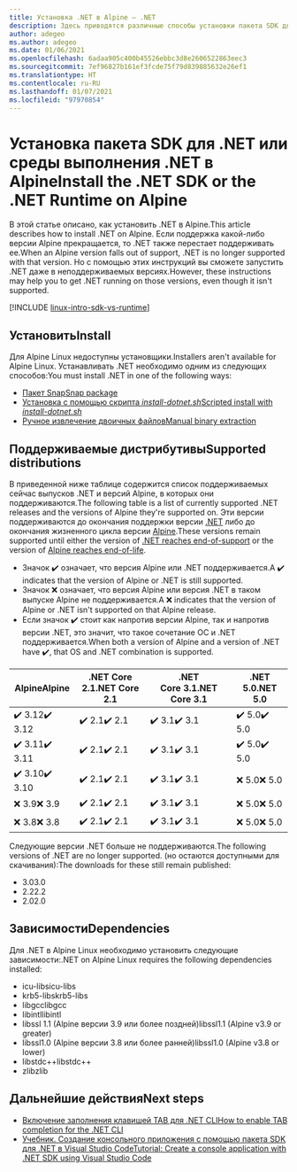 ```yaml
---
title: Установка .NET в Alpine — .NET
description: Здесь приводятся различные способы установки пакета SDK для .NET и среды выполнения .NET в Alpine.
author: adegeo
ms.author: adegeo
ms.date: 01/06/2021
ms.openlocfilehash: 6adaa905c400b45526ebbc3d8e2606522863eec3
ms.sourcegitcommit: 7ef96827b161ef3fcde75f79d839885632e26ef1
ms.translationtype: HT
ms.contentlocale: ru-RU
ms.lasthandoff: 01/07/2021
ms.locfileid: "97970854"
---
```

# <a name="install-the-net-sdk-or-the-net-runtime-on-alpine"></a><span data-ttu-id="6dbbf-103">Установка пакета SDK для .NET или среды выполнения .NET в Alpine</span><span class="sxs-lookup"><span data-stu-id="6dbbf-103">Install the .NET SDK or the .NET Runtime on Alpine</span></span>

<span data-ttu-id="6dbbf-104">В этой статье описано, как установить .NET в Alpine.</span><span class="sxs-lookup"><span data-stu-id="6dbbf-104">This article describes how to install .NET on Alpine.</span></span> <span data-ttu-id="6dbbf-105">Если поддержка какой-либо версии Alpine прекращается, то .NET также перестает поддерживать ее.</span><span class="sxs-lookup"><span data-stu-id="6dbbf-105">When an Alpine version falls out of support, .NET is no longer supported with that version.</span></span> <span data-ttu-id="6dbbf-106">Но с помощью этих инструкций вы сможете запустить .NET даже в неподдерживаемых версиях.</span><span class="sxs-lookup"><span data-stu-id="6dbbf-106">However, these instructions may help you to get .NET running on those versions, even though it isn't supported.</span></span>

[!INCLUDE [linux-intro-sdk-vs-runtime](includes/linux-intro-sdk-vs-runtime.md)]

## <a name="install"></a><span data-ttu-id="6dbbf-107">Установить</span><span class="sxs-lookup"><span data-stu-id="6dbbf-107">Install</span></span>

<span data-ttu-id="6dbbf-108">Для Alpine Linux недоступны установщики.</span><span class="sxs-lookup"><span data-stu-id="6dbbf-108">Installers aren't available for Alpine Linux.</span></span> <span data-ttu-id="6dbbf-109">Устанавливать .NET необходимо одним из следующих способов:</span><span class="sxs-lookup"><span data-stu-id="6dbbf-109">You must install .NET in one of the following ways:</span></span>

- [<span data-ttu-id="6dbbf-110">Пакет Snap</span><span class="sxs-lookup"><span data-stu-id="6dbbf-110">Snap package</span></span>](linux-snap.md)
- [<span data-ttu-id="6dbbf-111">Установка с помощью скрипта _install-dotnet.sh_</span><span class="sxs-lookup"><span data-stu-id="6dbbf-111">Scripted install with _install-dotnet.sh_</span></span>](linux-scripted-manual.md#scripted-install)
- [<span data-ttu-id="6dbbf-112">Ручное извлечение двоичных файлов</span><span class="sxs-lookup"><span data-stu-id="6dbbf-112">Manual binary extraction</span></span>](linux-scripted-manual.md#manual-install)

## <a name="supported-distributions"></a><span data-ttu-id="6dbbf-113">Поддерживаемые дистрибутивы</span><span class="sxs-lookup"><span data-stu-id="6dbbf-113">Supported distributions</span></span>

<span data-ttu-id="6dbbf-114">В приведенной ниже таблице содержится список поддерживаемых сейчас выпусков .NET и версий Alpine, в которых они поддерживаются.</span><span class="sxs-lookup"><span data-stu-id="6dbbf-114">The following table is a list of currently supported .NET releases and the versions of Alpine they're supported on.</span></span> <span data-ttu-id="6dbbf-115">Эти версии поддерживаются до окончания поддержки версии [.NET](https://dotnet.microsoft.com/platform/support/policy/dotnet-core) либо до окончания жизненного цикла версии [Alpine](https://wiki.alpinelinux.org/wiki/Alpine_Linux:Releases).</span><span class="sxs-lookup"><span data-stu-id="6dbbf-115">These versions remain supported until either the version of [.NET reaches end-of-support](https://dotnet.microsoft.com/platform/support/policy/dotnet-core) or the version of [Alpine reaches end-of-life](https://wiki.alpinelinux.org/wiki/Alpine_Linux:Releases).</span></span>

- <span data-ttu-id="6dbbf-116">Значок ✔️ означает, что версия Alpine или .NET поддерживается.</span><span class="sxs-lookup"><span data-stu-id="6dbbf-116">A ✔️ indicates that the version of Alpine or .NET is still supported.</span></span>
- <span data-ttu-id="6dbbf-117">Значок ❌ означает, что версия Alpine или версия .NET в таком выпуске Alpine не поддерживается.</span><span class="sxs-lookup"><span data-stu-id="6dbbf-117">A ❌ indicates that the version of Alpine or .NET isn't supported on that Alpine release.</span></span>
- <span data-ttu-id="6dbbf-118">Если значок ✔️ стоит как напротив версии Alpine, так и напротив версии .NET, это значит, что такое сочетание ОС и .NET поддерживается.</span><span class="sxs-lookup"><span data-stu-id="6dbbf-118">When both a version of Alpine and a version of .NET have ✔️, that OS and .NET combination is supported.</span></span>

| <span data-ttu-id="6dbbf-119">Alpine</span><span class="sxs-lookup"><span data-stu-id="6dbbf-119">Alpine</span></span>  | <span data-ttu-id="6dbbf-120">.NET Core 2.1</span><span class="sxs-lookup"><span data-stu-id="6dbbf-120">.NET Core 2.1</span></span> | <span data-ttu-id="6dbbf-121">.NET Core 3.1</span><span class="sxs-lookup"><span data-stu-id="6dbbf-121">.NET Core 3.1</span></span> | <span data-ttu-id="6dbbf-122">.NET 5.0</span><span class="sxs-lookup"><span data-stu-id="6dbbf-122">.NET 5.0</span></span> |
|-------- |---------------|---------------|----------------|
| <span data-ttu-id="6dbbf-123">✔️ 3.12</span><span class="sxs-lookup"><span data-stu-id="6dbbf-123">✔️ 3.12</span></span> | <span data-ttu-id="6dbbf-124">✔️ 2.1</span><span class="sxs-lookup"><span data-stu-id="6dbbf-124">✔️ 2.1</span></span>        | <span data-ttu-id="6dbbf-125">✔️ 3.1</span><span class="sxs-lookup"><span data-stu-id="6dbbf-125">✔️ 3.1</span></span>        | <span data-ttu-id="6dbbf-126">✔️ 5.0</span><span class="sxs-lookup"><span data-stu-id="6dbbf-126">✔️ 5.0</span></span> |
| <span data-ttu-id="6dbbf-127">✔️ 3.11</span><span class="sxs-lookup"><span data-stu-id="6dbbf-127">✔️ 3.11</span></span> | <span data-ttu-id="6dbbf-128">✔️ 2.1</span><span class="sxs-lookup"><span data-stu-id="6dbbf-128">✔️ 2.1</span></span>        | <span data-ttu-id="6dbbf-129">✔️ 3.1</span><span class="sxs-lookup"><span data-stu-id="6dbbf-129">✔️ 3.1</span></span>        | <span data-ttu-id="6dbbf-130">✔️ 5.0</span><span class="sxs-lookup"><span data-stu-id="6dbbf-130">✔️ 5.0</span></span> |
| <span data-ttu-id="6dbbf-131">✔️ 3.10</span><span class="sxs-lookup"><span data-stu-id="6dbbf-131">✔️ 3.10</span></span> | <span data-ttu-id="6dbbf-132">✔️ 2.1</span><span class="sxs-lookup"><span data-stu-id="6dbbf-132">✔️ 2.1</span></span>        | <span data-ttu-id="6dbbf-133">✔️ 3.1</span><span class="sxs-lookup"><span data-stu-id="6dbbf-133">✔️ 3.1</span></span>        | <span data-ttu-id="6dbbf-134">❌ 5.0</span><span class="sxs-lookup"><span data-stu-id="6dbbf-134">❌ 5.0</span></span> |
| <span data-ttu-id="6dbbf-135">❌ 3.9</span><span class="sxs-lookup"><span data-stu-id="6dbbf-135">❌ 3.9</span></span>  | <span data-ttu-id="6dbbf-136">✔️ 2.1</span><span class="sxs-lookup"><span data-stu-id="6dbbf-136">✔️ 2.1</span></span>        | <span data-ttu-id="6dbbf-137">✔️ 3.1</span><span class="sxs-lookup"><span data-stu-id="6dbbf-137">✔️ 3.1</span></span>        | <span data-ttu-id="6dbbf-138">❌ 5.0</span><span class="sxs-lookup"><span data-stu-id="6dbbf-138">❌ 5.0</span></span> |
| <span data-ttu-id="6dbbf-139">❌ 3.8</span><span class="sxs-lookup"><span data-stu-id="6dbbf-139">❌ 3.8</span></span>  | <span data-ttu-id="6dbbf-140">✔️ 2.1</span><span class="sxs-lookup"><span data-stu-id="6dbbf-140">✔️ 2.1</span></span>        | <span data-ttu-id="6dbbf-141">✔️ 3.1</span><span class="sxs-lookup"><span data-stu-id="6dbbf-141">✔️ 3.1</span></span>        | <span data-ttu-id="6dbbf-142">❌ 5.0</span><span class="sxs-lookup"><span data-stu-id="6dbbf-142">❌ 5.0</span></span> |

<span data-ttu-id="6dbbf-143">Следующие версии .NET больше не поддерживаются.</span><span class="sxs-lookup"><span data-stu-id="6dbbf-143">The following versions of .NET are no longer supported.</span></span> <span data-ttu-id="6dbbf-144">(но остаются доступными для скачивания):</span><span class="sxs-lookup"><span data-stu-id="6dbbf-144">The downloads for these still remain published:</span></span>

- <span data-ttu-id="6dbbf-145">3.0</span><span class="sxs-lookup"><span data-stu-id="6dbbf-145">3.0</span></span>
- <span data-ttu-id="6dbbf-146">2.2</span><span class="sxs-lookup"><span data-stu-id="6dbbf-146">2.2</span></span>
- <span data-ttu-id="6dbbf-147">2.0</span><span class="sxs-lookup"><span data-stu-id="6dbbf-147">2.0</span></span>

## <a name="dependencies"></a><span data-ttu-id="6dbbf-148">Зависимости</span><span class="sxs-lookup"><span data-stu-id="6dbbf-148">Dependencies</span></span>

<span data-ttu-id="6dbbf-149">Для .NET в Alpine Linux необходимо установить следующие зависимости:</span><span class="sxs-lookup"><span data-stu-id="6dbbf-149">.NET on Alpine Linux requires the following dependencies installed:</span></span>

- <span data-ttu-id="6dbbf-150">icu-libs</span><span class="sxs-lookup"><span data-stu-id="6dbbf-150">icu-libs</span></span>
- <span data-ttu-id="6dbbf-151">krb5-libs</span><span class="sxs-lookup"><span data-stu-id="6dbbf-151">krb5-libs</span></span>
- <span data-ttu-id="6dbbf-152">libgcc</span><span class="sxs-lookup"><span data-stu-id="6dbbf-152">libgcc</span></span>
- <span data-ttu-id="6dbbf-153">libintl</span><span class="sxs-lookup"><span data-stu-id="6dbbf-153">libintl</span></span>
- <span data-ttu-id="6dbbf-154">libssl 1.1 (Alpine версии 3.9 или более поздней)</span><span class="sxs-lookup"><span data-stu-id="6dbbf-154">libssl1.1 (Alpine v3.9 or greater)</span></span>
- <span data-ttu-id="6dbbf-155">libssl1.0 (Alpine версии 3.8 или более ранней)</span><span class="sxs-lookup"><span data-stu-id="6dbbf-155">libssl1.0 (Alpine v3.8 or lower)</span></span>
- <span data-ttu-id="6dbbf-156">libstdc++</span><span class="sxs-lookup"><span data-stu-id="6dbbf-156">libstdc++</span></span>
- <span data-ttu-id="6dbbf-157">zlib</span><span class="sxs-lookup"><span data-stu-id="6dbbf-157">zlib</span></span>

## <a name="next-steps"></a><span data-ttu-id="6dbbf-158">Дальнейшие действия</span><span class="sxs-lookup"><span data-stu-id="6dbbf-158">Next steps</span></span>

- [<span data-ttu-id="6dbbf-159">Включение заполнения клавишей TAB для .NET CLI</span><span class="sxs-lookup"><span data-stu-id="6dbbf-159">How to enable TAB completion for the .NET CLI</span></span>](../tools/enable-tab-autocomplete.md)
- [<span data-ttu-id="6dbbf-160">Учебник. Создание консольного приложения с помощью пакета SDK для .NET в Visual Studio Code</span><span class="sxs-lookup"><span data-stu-id="6dbbf-160">Tutorial: Create a console application with .NET SDK using Visual Studio Code</span></span>](../tutorials/with-visual-studio-code.md)
